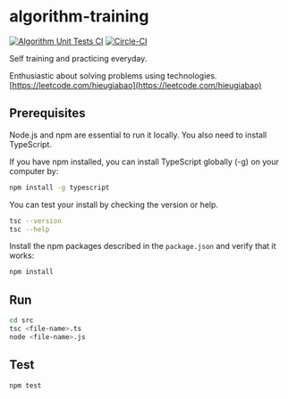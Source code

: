 # algorithm-training

[![Algorithm Unit Tests CI](https://github.com/hieugiabao/algorithm-training/actions/workflows/ci.yml/badge.svg)](https://github.com/hieugiabao/algorithm-training/actions/workflows/ci.yml)
[![Circle-CI](https://circleci.com/gh/hieugiabao/algorithm-training.svg?style=shield)](https://app.circleci.com/pipelines/github/hieugiabao/algorithm-training)

Self training and practicing everyday.

Enthusiastic about solving problems using technologies. [https://leetcode.com/hieugiabao](https://leetcode.com/hieugiabao)

## Prerequisites

Node.js and npm are essential to run it locally. You also need to install TypeScript.

If you have npm installed, you can install TypeScript globally (-g) on your computer by:

```bash
npm install -g typescript
```

You can test your install by checking the version or help.

```bash
tsc --version
tsc --help
```

Install the npm packages described in the `package.json` and verify that it works:

```bash
npm install
```

## Run

```bash
cd src
tsc <file-name>.ts
node <file-name>.js
```

## Test

```bash
npm test
```
